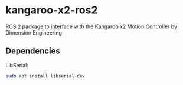 # kangaroo-x2-ros2
ROS 2 package to interface with the Kangaroo x2 Motion Controller by Dimension Engineering

## Dependencies

LibSerial:
```bash
sudo apt install libserial-dev
```